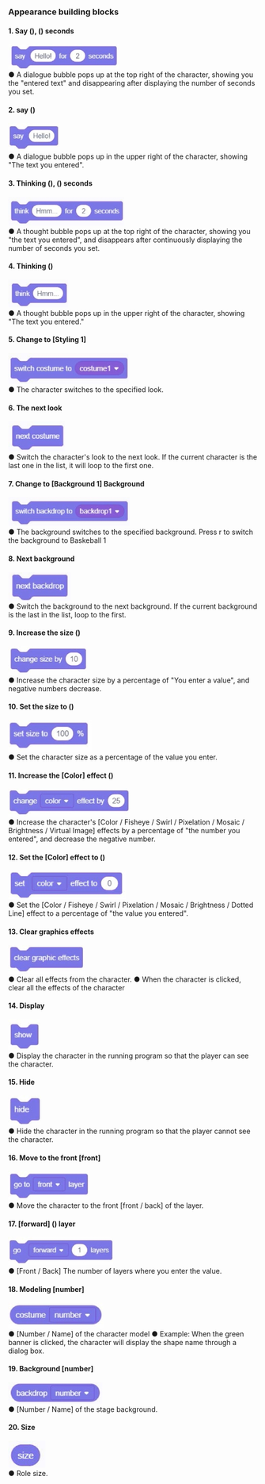 ### Appearance building blocks	
#### 1.	Say (), () seconds
![](../../assets/images/course-en/course3/course3-2/001.jpeg)  
●	A dialogue bubble pops up at the top right of the character, showing you the "entered text" and disappearing after displaying the number of seconds you set.

#### 2.	say ()
![](../../assets/images/course-en/course3/course3-2/002.jpeg)  
●   A dialogue bubble pops up in the upper right of the character, showing "The text you entered".

#### 3.	Thinking (), () seconds
![](../../assets/images/course-en/course3/course3-2/003.jpeg)  
●   A thought bubble pops up at the top right of the character, showing you "the text you entered", and disappears after continuously displaying the number of seconds you set.

#### 4.	Thinking ()
![](../../assets/images/course-en/course3/course3-2/004.jpeg)  
●   A thought bubble pops up in the upper right of the character, showing "The text you entered."

#### 5.	Change to [Styling 1]
![](../../assets/images/course-en/course3/course3-2/005.jpeg)  
●  The character switches to the specified look.

#### 6.	The next look
![](../../assets/images/course-en/course3/course3-2/006.jpeg)  
●  Switch the character's look to the next look. If the current character is the last one in the list, it will loop to the first one.

#### 7.	Change to [Background 1] Background
![](../../assets/images/course-en/course3/course3-2/007.jpeg)  
●  The background switches to the specified background. Press r to switch the background to Baskeball 1

#### 8. Next background 
![](../../assets/images/course-en/course3/course3-2/008.jpeg)  
●  Switch the background to the next background. If the current background is the last in the list, loop to the first.

#### 9.	Increase the size ()
![](../../assets/images/course-en/course3/course3-2/009.jpeg)  
●  Increase the character size by a percentage of "You enter a value", and negative numbers decrease.

#### 10. Set the size to ()
![](../../assets/images/course-en/course3/course3-2/010.jpeg)  
●  Set the character size as a percentage of the value you enter.

#### 11. Increase the [Color] effect ()
![](../../assets/images/course-en/course3/course3-2/011.jpeg)  
●  Increase the character's [Color / Fisheye / Swirl / Pixelation / Mosaic / Brightness / Virtual Image] effects by a percentage of "the number you entered", and decrease the negative number.

#### 12. Set the [Color] effect to ()
![](../../assets/images/course-en/course3/course3-2/012.png)  
●  Set the [Color / Fisheye / Swirl / Pixelation / Mosaic / Brightness / Dotted Line] effect to a percentage of "the value you
entered".

#### 13. Clear graphics effects
![](../../assets/images/course-en/course3/course3-2/013.jpeg)  
●  Clear all effects from the character.
●  When the character is clicked, clear all the effects of the character

#### 14. Display
![](../../assets/images/course-en/course3/course3-2/014.jpeg)  
●  Display the character in the running program so that the player can see the character.

#### 15. Hide
![](../../assets/images/course-en/course3/course3-2/015.jpeg)  
●  Hide the character in the running program so that the player cannot see the character.

#### 16. Move to the front [front]
![](../../assets/images/course-en/course3/course3-2/016.jpeg)  
●  Move the character to the front [front / back] of the layer.

#### 17. [forward] () layer
![](../../assets/images/course-en/course3/course3-2/017.jpeg)  
●  [Front / Back] The number of layers where you enter the value.

#### 18. Modeling [number]
![](../../assets/images/course-en/course3/course3-2/018.jpeg)  
●  [Number / Name] of the character model
●  Example: When the green banner is clicked, the character will display the shape name through a dialog box.

#### 19. Background [number]
![](../../assets/images/course-en/course3/course3-2/019.jpeg)  
●  [Number / Name] of the stage background.

#### 20. Size
![](../../assets/images/course-en/course3/course3-2/020.jpeg)  
●  Role size.


